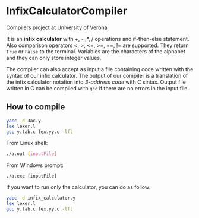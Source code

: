# InfixCalculatorCompiler
Compilers project at University of Verona

It is an **infix calculator** with +, - ,*, / operations and if-then-else statement. Also comparison operators <, >, <=, >=, ==, != are supported. They return `True` or `False` to the terminal.
Variables are the characters of the alphabet and they can only store integer values.

The compiler can also accept as input a file containing code written with the syntax of our infix calculator. The output of our compiler is a translation of the infix calculator notation into *3-address code* with C sintax. Output file written in C can be compiled with `gcc` if there are no errors in the input file.

## How to compile

```bash
yacc -d 3ac.y
lex lexer.l
gcc y.tab.c lex.yy.c -lfl
```

From Linux shell:

```bash
./a.out [inputFile]
```

From Windows prompt:

```
./a.exe [inputFile]
```

If you want to run only the calculator, you can do as follow:
```bash
yacc -d infix_calculator.y
lex lexer.l
gcc y.tab.c lex.yy.c -lfl
```

